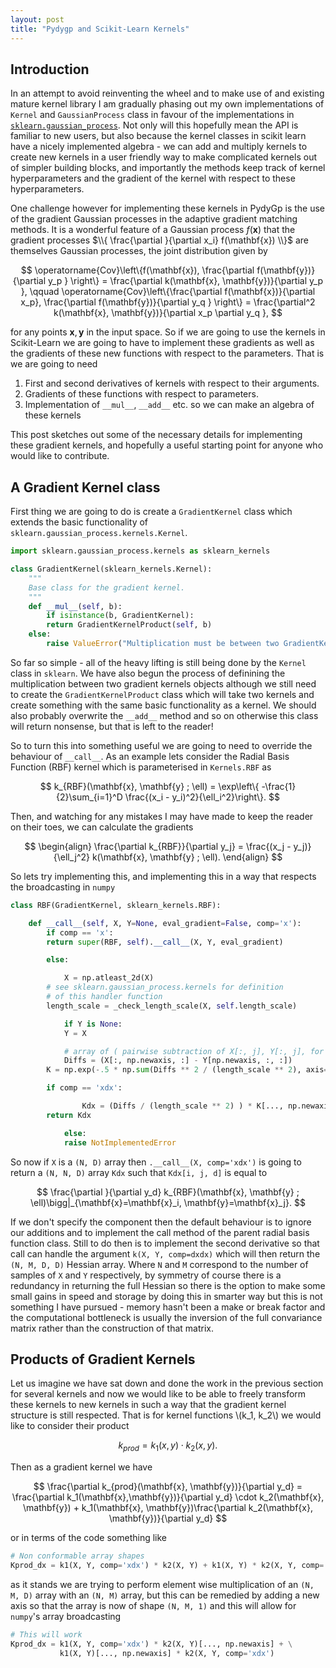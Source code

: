 ```yaml
---
layout: post
title: "Pydygp and Scikit-Learn Kernels"
---
```


## Introduction

In an attempt to avoid reinventing the wheel and to make use of and existing mature kernel library I am gradually phasing out my own implementations of `Kernel` and `GaussianProcess` class in favour of the implementations in [`sklearn.gaussian_process`](http://scikit-learn.org/stable/modules/classes.html#module-sklearn.gaussian_process). Not only will this hopefully mean the API is familiar to new users, but also because the kernel classes in scikit learn have a nicely implemented algebra - we can add and multiply kernels to create new kernels in a user friendly way to make complicated kernels out of simpler building blocks, and importantly the methods keep track of kernel hyperparameters and the gradient of the kernel with respect to these hyperparameters.

One challenge however for implementing these kernels in PydyGp is the use of the gradient Gaussian processes in the adaptive gradient matching methods. It is a wonderful feature of a Gaussian process $f(\mathbf{x})$ that the gradient processes $\\{ \frac{\partial }{\partial x_i} f(\mathbf{x}) \\}$ are themselves Gaussian processes, the joint distribution given by

$$
\operatorname{Cov}\left\{f(\mathbf{x}), \frac{\partial f(\mathbf{y})}{\partial y_p } \right\} = \frac{\partial k(\mathbf{x}, \mathbf{y})}{\partial y_p }, \qquad \operatorname{Cov}\left\{\frac{\partial f(\mathbf{x})}{\partial x_p}, \frac{\partial f(\mathbf{y})}{\partial y_q } \right\} = \frac{\partial^2 k(\mathbf{x}, \mathbf{y})}{\partial x_p \partial y_q },
$$

for any points $\mathbf{x}, \mathbf{y}$ in the input space. So if we are going to use the kernels in Scikit-Learn we are going to have to implement these gradients as well as the gradients of these new functions with respect to the parameters. That is we are going to need

1. First and second derivatives of kernels with respect to their arguments.
2. Gradients of these functions with respect to parameters.
3. Implementation of `__mul__`, `__add__` etc. so we can make an algebra of these kernels

This post sketches out some of the necessary details for implementing these gradient kernels, and hopefully a useful starting point for anyone who would like to contribute.

## A Gradient Kernel class

First thing we are going to do is create a `GradientKernel` class which extends the basic functionality of `sklearn.gaussian_process.kernels.Kernel`.

```python
import sklearn.gaussian_process.kernels as sklearn_kernels

class GradientKernel(sklearn_kernels.Kernel):
    """
    Base class for the gradient kernel.
    """
    def __mul__(self, b):
        if isinstance(b, GradientKernel):
	    return GradientKernelProduct(self, b)
	else:
	    raise ValueError("Multiplication must be between two GradientKernels")
```

So far so simple - all of the heavy lifting is still being done by the `Kernel` class in `sklearn`. We have also begun the process of definining the multiplication between two gradient kernels objects although we still need to create the `GradientKernelProduct` class which will take two kernels and create something with the same basic functionality as a kernel. We should also probably overwrite the `__add__` method and so on otherwise this class will return nonsense, but that is left to the reader!

So to turn this into something useful we are going to need to override the behaviour of `__call__`. As an example lets consider the Radial Basis Function (RBF) kernel which is parameterised in `Kernels.RBF` as

$$
k_{RBF}(\mathbf{x}, \mathbf{y} ; \ell) = \exp\left\{ -\frac{1}{2}\sum_{i=1}^D \frac{(x_i - y_i)^2}{\ell_i^2}\right\}.
$$

Then, and watching for any mistakes I may have made to keep the reader on their toes, we can calculate the gradients

$$
\begin{align}
\frac{\partial k_{RBF}}{\partial y_j} = \frac{(x_j - y_j)}{\ell_j^2} k(\mathbf{x}, \mathbf{y} ; \ell).
\end{align}
$$

So lets try implementing this, and implementing this in a way that respects the broadcasting in `numpy`
```python
class RBF(GradientKernel, sklearn_kernels.RBF):

    def __call__(self, X, Y=None, eval_gradient=False, comp='x'):
        if comp == 'x':
	    return super(RBF, self).__call__(X, Y, eval_gradient)

        else:

            X = np.atleast_2d(X)
	    # see sklearn.gaussian_process.kernels for definition
	    # of this handler function
	    length_scale = _check_length_scale(X, self.length_scale)

            if Y is None:
	        Y = X

            # array of ( pairwise subtraction of X[:, j], Y[:, j], for j=1,...,D)
            Diffs = (X[:, np.newaxis, :] - Y[np.newaxis, :, :])
	    K = np.exp(-.5 * np.sum(Diffs ** 2 / (length_scale ** 2), axis=2))

	    if comp == 'xdx':

                Kdx = (Diffs / (length_scale ** 2) ) * K[..., np.newaxis]
		return Kdx

            else:
	        raise NotImplementedError
```

So now if `X` is a `(N, D)` array then `.__call__(X, comp='xdx')` is going to return a `(N, N, D)` array `Kdx` such that `Kdx[i, j, d]` is equal to

$$
\frac{\partial }{\partial y_d} k_{RBF}(\mathbf{x}, \mathbf{y} ; \ell)\bigg|_{\mathbf{x}=\mathbf{x}_i, \mathbf{y}=\mathbf{x}_j}.
$$

If we don't specify the component then the default behaviour is to ignore our additions and to implement the call method of the parent radial basis function class. Still to do then is to implement the second derivative so that call can handle the argument `k(X, Y, comp=dxdx)` which will then return the `(N, M, D, D)` Hessian array. Where `N` and `M` correspond to the number of samples of `X` and `Y` respectively, by symmetry of course there is a redundancy in returning the full Hessian so there is the option to make some small gains in speed and storage by doing this in smarter way but this is not something I have pursued - memory hasn't been a make or break factor and the computational bottleneck is usually the inversion of the full convariance matrix rather than the construction of that matrix.

## Products of Gradient Kernels

Let us imagine we have sat down and done the work in the previous section for several kernels and now we would like to be able to freely transform these kernels to new kernels in such a way that the gradient kernel structure is still respected. That is for kernel functions \\(k_1, k_2\\) we would like to consider their product

$$
k_{prod} = k_1(x, y) \cdot k_2(x, y).
$$

Then as a gradient kernel we have

$$
\frac{\partial k_{prod}(\mathbf{x}, \mathbf{y})}{\partial y_d} = \frac{\partial k_1(\mathbf{x},\mathbf{y})}{\partial y_d} \cdot k_2(\mathbf{x}, \mathbf{y}) + k_1(\mathbf{x}, \mathbf{y})\frac{\partial k_2(\mathbf{x}, \mathbf{y})}{\partial y_d}
$$

or in terms of the code something like

```python
# Non conformable array shapes
Kprod_dx = k1(X, Y, comp='xdx') * k2(X, Y) + k1(X, Y) * k2(X, Y, comp='xdx')
```

as it stands we are trying to perform element wise multiplication of an `(N, M, D)` array with an `(N, M)` array, but this can be remedied by adding a new axis so that the array is now of shape `(N, M, 1)` and this will allow for `numpy`'s array broadcasting

```python
# This will work
Kprod_dx = k1(X, Y, comp='xdx') * k2(X, Y)[..., np.newaxis] + \
           k1(X, Y)[..., np.newaxis] * k2(X, Y, comp='xdx')
```